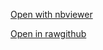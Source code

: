[Open with nbviewer](http://nbviewer.ipython.org/github/vargaslo/model_fitting/blob/master/model_ionic_gating.ipynb)

[Open in rawgithub](https://rawgithub.com/vargaslo/model_fitting/master/model_ionic_gating.html)
